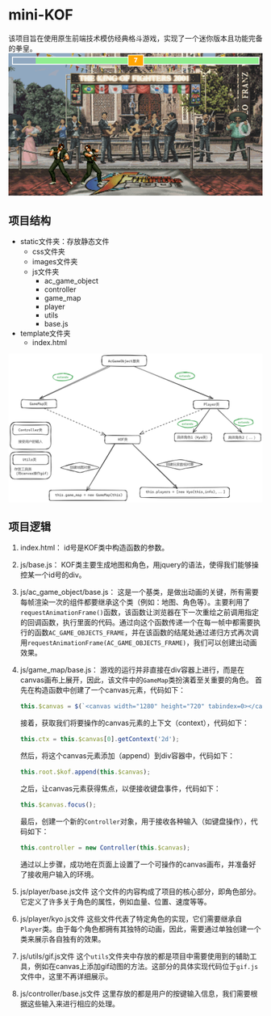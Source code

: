 # mini-KOF
该项目旨在使用原生前端技术模仿经典格斗游戏，实现了一个迷你版本且功能完备的拳皇。
![效果图](/images/rendering.png "拳皇")
## 项目结构
- static文件夹：存放静态文件
    - css文件夹
    - images文件夹
    - js文件夹
        - ac_game_object
        - controller
        - game_map
        - player
        - utils
        - base.js
- template文件夹
    - index.html

![效果图](/images/KOF-structure.png "拳皇")

## 项目逻辑
1. index.html：
id号是KOF类中构造函数的参数。

2. js/base.js：
KOF类主要生成地图和角色，用jquery的语法，使得我们能够操控某一个id号的div。

3.  js/ac_game_object/base.js：
这是一个基类，是做出动画的关键，所有需要每帧渲染一次的组件都要继承这个类（例如：地图、角色等）。主要利用了`requestAnimationFrame()`函数，该函数让浏览器在下一次重绘之前调用指定的回调函数，执行里面的代码。通过向这个函数传递一个在每一帧中都需要执行的函数`AC_GAME_OBJECTS_FRAME`，并在该函数的结尾处通过递归方式再次调用`requestAnimationFrame(AC_GAME_OBJECTS_FRAME)`，我们可以创建出动画效果。

4.  js/game_map/base.js：
游戏的运行并非直接在div容器上进行，而是在canvas画布上展开，因此，该文件中的`GameMap`类扮演着至关重要的角色。
首先在构造函数中创建了一个canvas元素，代码如下：
    ```javascript
    this.$canvas = $(`<canvas width="1280" height="720" tabindex=0></canvas>`);
    ```
    接着，获取我们将要操作的canvas元素的上下文（context），代码如下：
    ```javascript
    this.ctx = this.$canvas[0].getContext('2d');
    ```
    然后，将这个canvas元素添加（append）到div容器中，代码如下：
    ```javascript
    this.root.$kof.append(this.$canvas);
    ```
    之后，让canvas元素获得焦点，以便接收键盘事件，代码如下：
    ```javascript
    this.$canvas.focus();
    ```
    最后，创建一个新的`Controller`对象，用于接收各种输入（如键盘操作），代码如下：
    ```javascript
    this.controller = new Controller(this.$canvas);
    ```
    通过以上步骤，成功地在页面上设置了一个可操作的canvas画布，并准备好了接收用户输入的环境。

5. js/player/base.js文件
这个文件的内容构成了项目的核心部分，即角色部分。它定义了许多关于角色的属性，例如血量、位置、速度等等。

6.  js/player/kyo.js文件
这些文件代表了特定角色的实现，它们需要继承自`Player`类。由于每个角色都拥有其独特的动画，因此，需要通过单独创建一个类来展示各自独有的效果。

7.  js/utils/gif.js文件
这个`utils`文件夹中存放的都是项目中需要使用到的辅助工具，例如在canvas上添加gif动图的方法。这部分的具体实现代码位于`gif.js`文件中，这里不再详细展示。

8.  js/controller/base.js文件<!--  -->
这里存放的都是用户的按键输入信息，我们需要根据这些输入来进行相应的处理。


